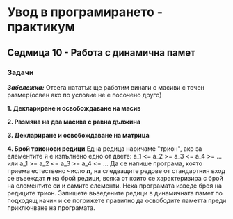 # Увод в програмирането - практикум
## Седмица 10 - Работа с динамична памет
### Задачи

***Забележка:*** Отсега нататък ще работим винаги с масиви с точен размер(освен ако по условие не е посочено друго)

**1. Деклариране и освобождаване на масив**

**2. Размяна на два масива с равна дължина**

**3. Деклариране и освобождаване на матрица** 

**4. Брой трионови редици**
Една редица наричаме "трион", ако за елементите й е изпълнено едно от двете:
а_1 <= а_2 >= а_3 <= а_4 >= ... или а_1 >= а_2 <= а_3 >= а_4 <= ...
Да се напише програма, която приема естествено число ***n***, на следващите редове от стандартния вход се въвеждат ***n*** на брой редици, всяка от които се характеризира с брой на елементите си и самите елементи. Нека програмата изведе броя на редиците трион. Запишете въведените редици в динамичната памет по подходящ начин и се погрижете правилно да освободите паметта преди приключване на програмата.